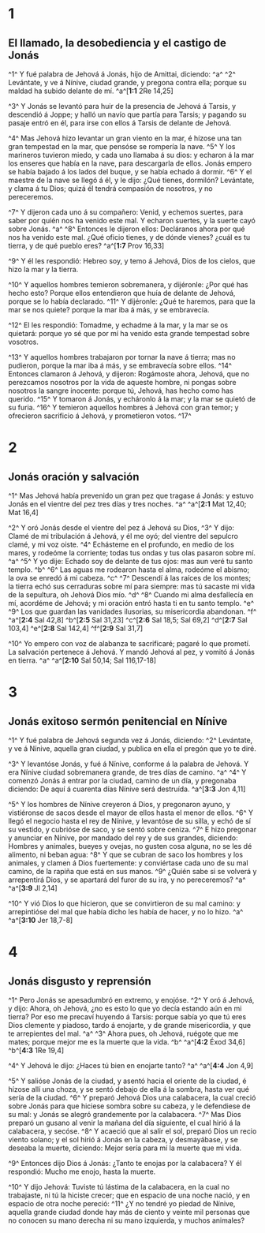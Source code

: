 # 1 
## El llamado, la desobediencia y el castigo de Jonás
^1^ Y fué palabra de Jehová á Jonás, hijo de Amittai, diciendo: ^a^ ^2^ Levántate, y ve á Nínive, ciudad grande, y pregona contra ella; porque su maldad ha subido delante de mí. 
^a^[**1:1** 2Re 14,25]

^3^ Y Jonás se levantó para huir de la presencia de Jehová á Tarsis, y descendió á Joppe; y halló un navío que partía para Tarsis; y pagando su pasaje entró en él, para irse con ellos á Tarsis de delante de Jehová. 

^4^ Mas Jehová hizo levantar un gran viento en la mar, é hízose una tan gran tempestad en la mar, que pensóse se rompería la nave. ^5^ Y los marineros tuvieron miedo, y cada uno llamaba á su dios: y echaron á la mar los enseres que había en la nave, para descargarla de ellos. Jonás empero se había bajado á los lados del buque, y se había echado á dormir. ^6^ Y el maestre de la nave se llegó á él, y le dijo: ¿Qué tienes, dormilón? Levántate, y clama á tu Dios; quizá él tendrá compasión de nosotros, y no pereceremos. 

^7^ Y dijeron cada uno á su compañero: Venid, y echemos suertes, para saber por quién nos ha venido este mal. Y echaron suertes, y la suerte cayó sobre Jonás. ^a^ ^8^ Entonces le dijeron ellos: Decláranos ahora por qué nos ha venido este mal. ¿Qué oficio tienes, y de dónde vienes? ¿cuál es tu tierra, y de qué pueblo eres? 
^a^[**1:7** Prov 16,33]

^9^ Y él les respondió: Hebreo soy, y temo á Jehová, Dios de los cielos, que hizo la mar y la tierra. 

^10^ Y aquellos hombres temieron sobremanera, y dijéronle: ¿Por qué has hecho esto? Porque ellos entendieron que huía de delante de Jehová, porque se lo había declarado. ^11^ Y dijéronle: ¿Qué te haremos, para que la mar se nos quiete? porque la mar iba á más, y se embravecía. 

^12^ El les respondió: Tomadme, y echadme á la mar, y la mar se os quietará: porque yo sé que por mí ha venido esta grande tempestad sobre vosotros. 

^13^ Y aquellos hombres trabajaron por tornar la nave á tierra; mas no pudieron, porque la mar iba á más, y se embravecía sobre ellos. ^14^ Entonces clamaron á Jehová, y dijeron: Rogámoste ahora, Jehová, que no perezcamos nosotros por la vida de aqueste hombre, ni pongas sobre nosotros la sangre inocente: porque tú, Jehová, has hecho como has querido. ^15^ Y tomaron á Jonás, y echáronlo á la mar; y la mar se quietó de su furia. ^16^ Y temieron aquellos hombres á Jehová con gran temor; y ofrecieron sacrificio á Jehová, y prometieron votos. ^17^ 

# 2 
## Jonás oración y salvación
^1^ Mas Jehová había prevenido un gran pez que tragase á Jonás: y estuvo Jonás en el vientre del pez tres días y tres noches. ^a^ 
^a^[**2:1** Mat 12,40; Mat 16,4]

^2^ Y oró Jonás desde el vientre del pez á Jehová su Dios, ^3^ Y dijo: Clamé de mi tribulación á Jehová, y él me oyó; del vientre del sepulcro clamé, y mi voz oiste. ^4^ Echásteme en el profundo, en medio de los mares, y rodeóme la corriente; todas tus ondas y tus olas pasaron sobre mí. ^a^ ^5^ Y yo dije: Echado soy de delante de tus ojos: mas aun veré tu santo templo. ^b^ ^6^ Las aguas me rodearon hasta el alma, rodeóme el abismo; la ova se enredó á mi cabeza. ^c^ ^7^ Descendí á las raíces de los montes; la tierra echó sus cerraduras sobre mí para siempre: mas tú sacaste mi vida de la sepultura, oh Jehová Dios mío. ^d^ ^8^ Cuando mi alma desfallecía en mí, acordéme de Jehová; y mi oración entró hasta ti en tu santo templo. ^e^ ^9^ Los que guardan las vanidades ilusorias, su misericordia abandonan. ^f^ 
^a^[**2:4** Sal 42,8] ^b^[**2:5** Sal 31,23] ^c^[**2:6** Sal 18,5; Sal 69,2] ^d^[**2:7** Sal 103,4] ^e^[**2:8** Sal 142,4] ^f^[**2:9** Sal 31,7]

^10^ Yo empero con voz de alabanza te sacrificaré; pagaré lo que prometí. La salvación pertenece á Jehová. Y mandó Jehová al pez, y vomitó á Jonás en tierra. ^a^ 
^a^[**2:10** Sal 50,14; Sal 116,17-18] 

# 3 
## Jonás exitoso sermón penitencial en Nínive
^1^ Y fué palabra de Jehová segunda vez á Jonás, diciendo: ^2^ Levántate, y ve á Nínive, aquella gran ciudad, y publica en ella el pregón que yo te diré. 

^3^ Y levantóse Jonás, y fué á Nínive, conforme á la palabra de Jehová. Y era Nínive ciudad sobremanera grande, de tres días de camino. ^a^ ^4^ Y comenzó Jonás á entrar por la ciudad, camino de un día, y pregonaba diciendo: De aquí á cuarenta días Nínive será destruída. 
^a^[**3:3** Jon 4,11]

^5^ Y los hombres de Nínive creyeron á Dios, y pregonaron ayuno, y vistiéronse de sacos desde el mayor de ellos hasta el menor de ellos. ^6^ Y llegó el negocio hasta el rey de Nínive, y levantóse de su silla, y echó de sí su vestido, y cubrióse de saco, y se sentó sobre ceniza. ^7^ E hizo pregonar y anunciar en Nínive, por mandado del rey y de sus grandes, diciendo: Hombres y animales, bueyes y ovejas, no gusten cosa alguna, no se les dé alimento, ni beban agua: ^8^ Y que se cubran de saco los hombres y los animales, y clamen á Dios fuertemente: y conviértase cada uno de su mal camino, de la rapiña que está en sus manos. ^9^ ¿Quién sabe si se volverá y arrepentirá Dios, y se apartará del furor de su ira, y no pereceremos? ^a^ 
^a^[**3:9** Jl 2,14]

^10^ Y vió Dios lo que hicieron, que se convirtieron de su mal camino: y arrepintióse del mal que había dicho les había de hacer, y no lo hizo. ^a^ 
^a^[**3:10** Jer 18,7-8] 

# 4 
## Jonás disgusto y reprensión
^1^ Pero Jonás se apesadumbró en extremo, y enojóse. ^2^ Y oró á Jehová, y dijo: Ahora, oh Jehová, ¿no es esto lo que yo decía estando aún en mi tierra? Por eso me precaví huyendo á Tarsis: porque sabía yo que tú eres Dios clemente y piadoso, tardo á enojarte, y de grande misericordia, y que te arrepientes del mal. ^a^ ^3^ Ahora pues, oh Jehová, ruégote que me mates; porque mejor me es la muerte que la vida. ^b^ 
^a^[**4:2** Éxod 34,6] ^b^[**4:3** 1Re 19,4]

^4^ Y Jehová le dijo: ¿Haces tú bien en enojarte tanto? ^a^ 
^a^[**4:4** Jon 4,9]

^5^ Y salióse Jonás de la ciudad, y asentó hacia el oriente de la ciudad, é hízose allí una choza, y se sentó debajo de ella á la sombra, hasta ver qué sería de la ciudad. ^6^ Y preparó Jehová Dios una calabacera, la cual creció sobre Jonás para que hiciese sombra sobre su cabeza, y le defendiese de su mal: y Jonás se alegró grandemente por la calabacera. ^7^ Mas Dios preparó un gusano al venir la mañana del día siguiente, el cual hirió á la calabacera, y secóse. ^8^ Y acaeció que al salir el sol, preparó Dios un recio viento solano; y el sol hirió á Jonás en la cabeza, y desmayábase, y se deseaba la muerte, diciendo: Mejor sería para mí la muerte que mi vida. 

^9^ Entonces dijo Dios á Jonás: ¿Tanto te enojas por la calabacera? Y él respondió: Mucho me enojo, hasta la muerte. 

^10^ Y dijo Jehová: Tuviste tú lástima de la calabacera, en la cual no trabajaste, ni tú la hiciste crecer; que en espacio de una noche nació, y en espacio de otra noche pereció: ^11^ ¿Y no tendré yo piedad de Nínive, aquella grande ciudad donde hay más de ciento y veinte mil personas que no conocen su mano derecha ni su mano izquierda, y muchos animales? 